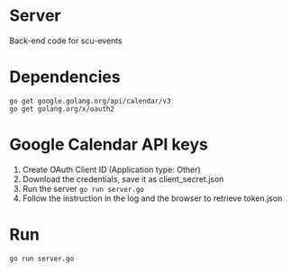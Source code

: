 # Server
Back-end code for scu-events

# Dependencies

```
go get google.golang.org/api/calendar/v3
go get golang.org/x/oauth2
```
# Google Calendar API keys

1. Create OAuth Client ID (Application type: Other)
2. Download the credentials, save it as client_secret.json
3. Run the server `go run server.go`
4. Follow the instruction in the log and the browser to retrieve token.json

# Run

`go run server.go`
